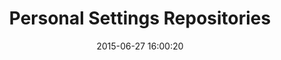 ---
layout: post
title:  "Personal Settings Repositories"
date:   2015-06-27 16:00:20
categories: GitHub
tags: profile settings list empty
screenshot: github-personal-settings-24.jpg
alt-screenshots: 
- github-personal-settings-24-empty.jpg
---
